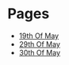 # Pages


- [19th Of May](posts/maynt.md)
- [29th Of May](posts/may29.md) 
- [30th Of May](posts/may30.md)

